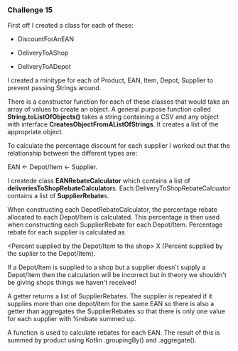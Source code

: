 ### Challenge 15

First off I created a class for each of these:

* DiscountForAnEAN

* DeliveryToAShop

* DeliveryToADepot

I created a minitype for each of Product, EAN, Item, Depot, Supplier to prevent passing Strings around.

There is a constructor function for each of these classes that would take an array of values to create an object.
A general purpose function called **String.toListOfObjects()** takes a string containing a CSV and any object with interface **CreatesObjectFromAListOfStrings**. It creates a list of the appropriate object. 

To calculate the percentage discount for each supplier I worked out that the relationship between the different types are:

EAN <- Depot/Item <- Supplier.

I createde class **EANRebateCalculator** which contains a list of **deliveriesToShopRebateCalculator**s. Each DeliveryToShopRebateCalcuator contains a list of **SupplierRebate**s. 

When constructing each DepotRebateCalculator, the percentage rebate allocated to each Depot/Item is calculated. This percentage is then used when constructing each SupplierRebate for each Depot/Item. Percentage rebate for each supplier is calculated as

 <Percent supplied by the Depot/Item to the shop> X (Percent supplied by the suplier to the Depot/Item). 

If a Depot/Item is supplied to a shop but a supplier doesn't supply a Depot/Item then the calculation will be incorrect but in theory we shouldn't be giving shops things we haven't received!
 
A getter returns a list of SupplierRebates. The supplier is repeated if it supplies more than one depot/item for the same EAN so there is also a getter than aggregates the SupplierRebates so that there is only one value for each supplier with %rebate summed up.  

A function is used to calculate rebates for each EAN. The result of this is summed by product using Kotlin .groupingBy() and .aggregate().
